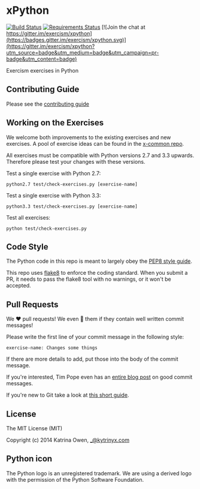 # xPython

[![Build Status](https://travis-ci.org/exercism/xpython.svg?branch=master)](https://travis-ci.org/exercism/xpython) [![Requirements Status](https://requires.io/github/exercism/xpython/requirements.svg?branch=master)](https://requires.io/github/exercism/xpython/requirements/?branch=master)
[![Join the chat at https://gitter.im/exercism/xpython](https://badges.gitter.im/exercism/xpython.svg)](https://gitter.im/exercism/xpython?utm_source=badge&utm_medium=badge&utm_campaign=pr-badge&utm_content=badge)

Exercism exercises in Python

## Contributing Guide

Please see the [contributing guide](https://github.com/exercism/x-common/blob/master/CONTRIBUTING.md)

## Working on the Exercises

We welcome both improvements to the existing exercises and new exercises.
A pool of exercise ideas can be found in the [x-common repo](https://github.com/exercism/x-common).

All exercises must be compatible with Python versions 2.7 and 3.3 upwards.
Therefore please test your changes with these versions.

Test a single exercise with Python 2.7:
```
python2.7 test/check-exercises.py [exercise-name]
```

Test a single exercise with Python 3.3:
```
python3.3 test/check-exercises.py [exercise-name]
```

Test all exercises:
```
python test/check-exercises.py
```

## Code Style

The Python code in this repo is meant to largely obey the [PEP8 style guide](https://www.python.org/dev/peps/pep-0008/).

This repo uses [flake8](http://flake8.readthedocs.org/en/latest/) to enforce the coding standard. When you submit a PR, it needs to pass the flake8 tool with no warnings, or it won't be accepted.

## Pull Requests

We :heart: pull requests! 
We even :sparkling_heart: them if they contain well written commit messages!

Please write the first line of your commit message in the following style:

```exercise-name: Changes some things``` 

If there are more details to add, put those into the body of the commit message.

If you're interested, Tim Pope even has an [entire blog post](http://tbaggery.com/2008/04/19/a-note-about-git-commit-messages.html) on good commit messages.

If you're new to Git take a look at [this short guide](https://github.com/exercism/x-common/blob/master/CONTRIBUTING.md#git-basics).

## License

The MIT License (MIT)

Copyright (c) 2014 Katrina Owen, _@kytrinyx.com

## Python icon
The Python logo is an unregistered trademark. We are using a derived logo with the permission of the Python Software Foundation.
